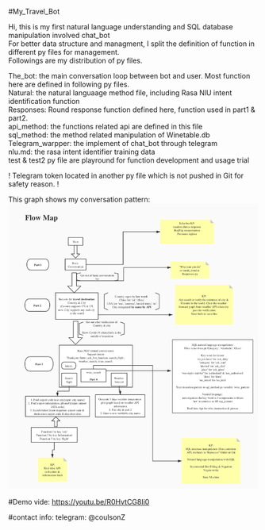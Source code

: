 #My_Travel_Bot   

Hi, this is my first natural language understanding and SQL database manipulation involved chat_bot  
For better data structure and managment, I split the definition of function in different py files for management.  
Followings are my distribution of py files.  

The_bot: the main conversation loop between bot and user. Most function here are defined in following py files.  
Natural: the natural languaage method file, including Rasa NlU intent identification function  
Responses: Round response function defined here, function used in part1 & part2.   
api_method: the functions related api are defined in this file      
sql_method: the method related manipulation of Winetable.db   
Telegram_warpper: the implement of chat_bot through telegram  
nlu.md: the rasa intent identifier training data   
test & test2 py file are playround for function development and usage trial  

! Telegram token located in another py file which is not pushed in Git for safety reason.  !

This graph shows my conversation pattern:  
![Image discription](https://github.com/CoulsonZhang/Travel_bot/blob/master/Inprocess/flow_map.jpg)

#Demo vide:
https://youtu.be/R0HvtCG8Ii0

#contact info:
telegram: @coulsonZ
